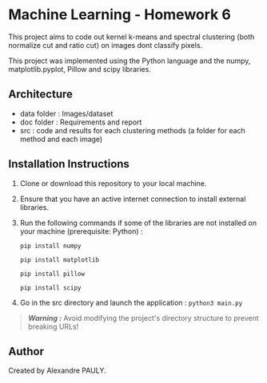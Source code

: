 # Machine Learning - Homework 6

This project aims to code out kernel k-means and spectral clustering (both normalize cut and ratio cut) on images dont classify pixels.

This project was implemented using the Python language and the numpy, matplotlib.pyplot, Pillow and scipy libraries.

## Architecture
- data folder : Images/dataset
- doc folder : Requirements and report
- src : code and results for each clustering methods (a folder for each method and each image)

## Installation Instructions

1. Clone or download this repository to your local machine.

2. Ensure that you have an active internet connection to install external libraries.

3. Run the following commands if some of the libraries are not installed on your machine (prerequisite: Python) :

    ```pip install numpy```

    ```pip install matplotlib```

    ```pip install pillow```

    ```pip install scipy```

4. Go in the src directory and launch the application : ```python3 main.py```


>**_Warning :_** Avoid modifying the project's directory structure to prevent breaking URLs!

## Author

Created by Alexandre PAULY.